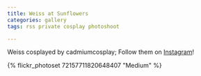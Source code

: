 ```yaml
---
title: Weiss at Sunflowers
categories: gallery
tags: rss private cosplay photoshoot

---
```


Weiss cosplayed by cadmiumcosplay; Follow them on [Instagram](https://www.instagram.com/cadmiumcosplay)!

{% flickr_photoset 72157711820648407 "Medium" %}